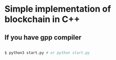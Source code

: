 # Simple implementation of blockchain in C++
## If you have gpp compiler
```bash

$ python3 start.py # or python start.py
```
